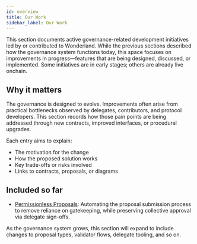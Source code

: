 ```yaml
---
id: overview
title: Our Work
sidebar_label: Our Work
---
```


This section documents active governance-related development initiatives led by or contributed to Wonderland. While the previous sections described how the governance system functions today, this space focuses on improvements in progress—features that are being designed, discussed, or implemented. Some initiatives are in early stages; others are already live onchain.

## Why it matters

The governance is designed to evolve. Improvements often arise from practical bottlenecks observed by delegates, contributors, and protocol developers. This section records how those pain points are being addressed through new contracts, improved interfaces, or procedural upgrades.

Each entry aims to explain:

- The motivation for the change
- How the proposed solution works
- Key trade-offs or risks involved
- Links to contracts, proposals, or diagrams

## Included so far

- [Permissionless Proposals](./permissionless-proposals.md): Automating the proposal submission process to remove reliance on gatekeeping, while preserving collective approval via delegate sign-offs.

As the governance system grows, this section will expand to include changes to proposal types, validator flows, delegate tooling, and so on.
